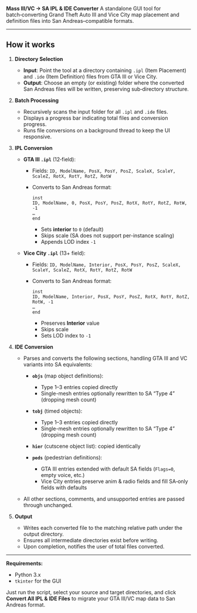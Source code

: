 **Mass III/VC → SA IPL & IDE Converter**
A standalone GUI tool for batch‑converting Grand Theft Auto III and Vice City map placement and definition files into San Andreas–compatible formats.

---

## How it works

1. **Directory Selection**

   * **Input**: Point the tool at a directory containing `.ipl` (Item Placement) and `.ide` (Item Definition) files from GTA III or Vice City.
   * **Output**: Choose an empty (or existing) folder where the converted San Andreas files will be written, preserving sub‑directory structure.

2. **Batch Processing**

   * Recursively scans the input folder for all `.ipl` and `.ide` files.
   * Displays a progress bar indicating total files and conversion progress.
   * Runs file conversions on a background thread to keep the UI responsive.

3. **IPL Conversion**

   * **GTA III `.ipl`** (12‑field):

     * Fields: `ID, ModelName, PosX, PosY, PosZ, ScaleX, ScaleY, ScaleZ, RotX, RotY, RotZ, RotW`
     * Converts to San Andreas format:

       ```
       inst
       ID, ModelName, 0, PosX, PosY, PosZ, RotX, RotY, RotZ, RotW, -1
       …  
       end
       ```

       * Sets **interior** to `0` (default)
       * Skips scale (SA does not support per-instance scaling)
       * Appends LOD index `-1`

   * **Vice City `.ipl`** (13+ field):

     * Fields: `ID, ModelName, Interior, PosX, PosY, PosZ, ScaleX, ScaleY, ScaleZ, RotX, RotY, RotZ, RotW`
     * Converts to San Andreas format:

       ```
       inst
       ID, ModelName, Interior, PosX, PosY, PosZ, RotX, RotY, RotZ, RotW, -1
       …  
       end
       ```

       * Preserves **Interior** value
       * Skips scale
       * Sets LOD index to `-1`

4. **IDE Conversion**

   * Parses and converts the following sections, handling GTA III and VC variants into SA equivalents:

     * **`objs`** (map object definitions):

       * Type 1–3 entries copied directly
       * Single-mesh entries optionally rewritten to SA “Type 4” (dropping mesh count)
     * **`tobj`** (timed objects):

       * Type 1–3 entries copied directly
       * Single-mesh entries optionally rewritten to SA “Type 4” (dropping mesh count)
     * **`hier`** (cutscene object list): copied identically
     * **`peds`** (pedestrian definitions):

       * GTA III entries extended with default SA fields (`Flags=0`, empty voice, etc.)
       * Vice City entries preserve anim & radio fields and fill SA‑only fields with defaults

   * All other sections, comments, and unsupported entries are passed through unchanged.

5. **Output**

   * Writes each converted file to the matching relative path under the output directory.
   * Ensures all intermediate directories exist before writing.
   * Upon completion, notifies the user of total files converted.

---

**Requirements:**

* Python 3.x
* `tkinter` for the GUI

Just run the script, select your source and target directories, and click **Convert All IPL & IDE Files** to migrate your GTA III/VC map data to San Andreas format.
